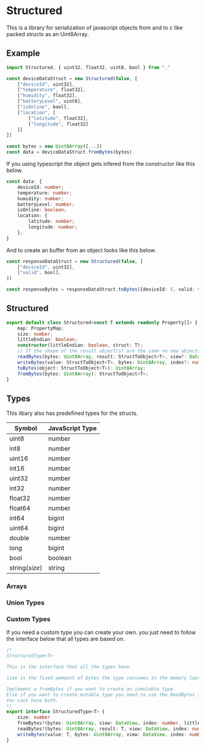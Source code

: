 # Structured
This is a library for serialization of javascript objects from and to c like packed structs as an Uint8Array.

## Example
```js
import Structured, { uint32, float32, uint8, bool } from "."

const deviceDataStruct = new Structured(false, [
	["deviceId", uint32],
	["temperature", float32],
	["humidity", float32],
	["batteryLevel", uint8],
	["isOnline", bool],
	["location", [
		["latitude", float32],
		["longitude", float32]
	]]
]) 

const bytes = new Uint8Array([...])
const data = deviceDataStruct.fromBytes(bytes)
```
If you using typescript the object gets infered from the constructor like this below.
```ts
const data: {
    deviceId: number;
    temperature: number;
    humidity: number;
    batteryLevel: number;
    isOnline: boolean;
    location: {
        latitude: number;
        longitude: number;
    };
}
```
And to create an buffer from an object looks like this below.
```ts
const responseDataStruct = new Structured(false, [
	["deviceId", uint32],
	["valid", bool],
]) 

const responseBytes = responseDataStruct.toBytes({deviceId: 5, valid: true}) 
```

## Structured
```ts
export default class Structured<const T extends readonly Property[]> {
    map: PropertyMap;
    size: number;
    littleEndian: boolean;
    constructor(littleEndian: boolean, struct: T);
	// If the shape of the result object(s) are the same no new objects are created and all old ones are reused.
    readBytes(bytes: Uint8Array, result: StructToObject<T>, view?: DataView, index?: number, littleEndian?: boolean): void;
    writeBytes(value: StructToObject<T>, bytes: Uint8Array, index?: number, littleEndian?: boolean): void;
    toBytes(object: StructToObject<T>): Uint8Array;
    fromBytes(bytes: Uint8Array): StructToObject<T>;
}
```

## Types
This libary also has predefined types for the structs.

| Symbol | JavaScript Type |
|-|-|
| uint8 | number |
| int8 | number |
| uint16 | number |
| int16 | number |
| uint32 | number |
| int32 | number |
| float32 | number |
| float64 | number |
| int64 | bigint |
| uint64 | bigint |
| double | number |
| long | bigint |
| bool | boolean |
| string(*size*) | string |

### Arrays

### Union Types

### Custom Types
If you need a custom type you can create your own. you just need to follow the interface below that all types are based on.
```ts
/*
StructuredType<T>

This is the interface that all the types have.

size is the fixed ammount of bytes the type consumes in the memory layout.

Implement a fromBytes if you want to create an inmutable type.
Else if you want to create mutable type you need to use the ReadBytes function
You cant have both.
*/
export interface StructuredType<T> {
	size: number
	fromBytes?(bytes: Uint8Array, view: DataView, index: number, littleEndian: boolean): T
	readBytes?(bytes: Uint8Array, result: T, view: DataView, index: number, littleEndian: boolean): void
	writeBytes(value: T, bytes: Uint8Array, view: DataView, index: number, littleEndian: boolean): void
}
```

